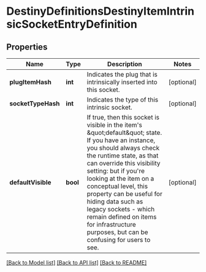 # DestinyDefinitionsDestinyItemIntrinsicSocketEntryDefinition

## Properties
Name | Type | Description | Notes
------------ | ------------- | ------------- | -------------
**plugItemHash** | **int** | Indicates the plug that is intrinsically inserted into this socket. | [optional] 
**socketTypeHash** | **int** | Indicates the type of this intrinsic socket. | [optional] 
**defaultVisible** | **bool** | If true, then this socket is visible in the item&#39;s \&quot;default\&quot; state. If you have an instance, you should always check the runtime state, as that can override this visibility setting: but if you&#39;re looking at the item on a conceptual level, this property can be useful for hiding data such as legacy sockets - which remain defined on items for infrastructure purposes, but can be confusing for users to see. | [optional] 

[[Back to Model list]](../README.md#documentation-for-models) [[Back to API list]](../README.md#documentation-for-api-endpoints) [[Back to README]](../README.md)


